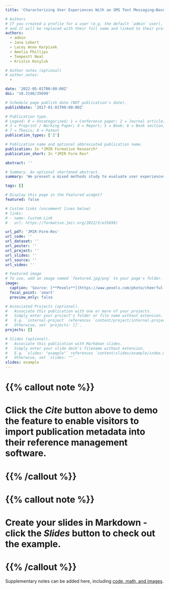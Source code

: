 ```yaml
---
title: 'Characterizing User Experiences With an SMS Text Messaging–Based mHealth Intervention - Mixed Methods Study'

# Authors
# If you created a profile for a user (e.g. the default `admin` user), write the username (folder name) here
# and it will be replaced with their full name and linked to their profile.
authors:
  - admin
  - Jana Lebert
  - Lacey Anne Karpisek
  - Amelia Phillips
  - Tempestt Neal
  - Kristin Kosyluk

# Author notes (optional)
# author_notes:
  - 

date: '2022-05-01T00:00:00Z'
doi: '10.2196/35699'

# Schedule page publish date (NOT publication's date).
publishDate: '2017-01-01T00:00:00Z'

# Publication type.
# Legend: 0 = Uncategorized; 1 = Conference paper; 2 = Journal article;
# 3 = Preprint / Working Paper; 4 = Report; 5 = Book; 6 = Book section;
# 7 = Thesis; 8 = Patent
publication_types: ['2']

# Publication name and optional abbreviated publication name.
publication: In *JMIR Formative Research*
publication_short: In *JMIR Form Res*

abstract: ''

# Summary. An optional shortened abstract.
summary: 'We present a mixed methods study to evaluate user experiences with the mental mHealth service, Cope Notes. Specifically, we aimed to investigate the following research questions: How do users perceive the service in relation to stigma, impact of the intervention, and perceived usefulness? How do users rate the Cope Notes service and SMS text messaging along various dimensions of acceptability? What is the relationship between Cope Notes SMS text message ratings, user personality, and coping strategies? What are user perspectives of leveraging ubiquitous sensing technologies to improve delivery and provide tailored content?'

tags: []

# Display this page in the Featured widget?
featured: false

# Custom links (uncomment lines below)
# links:
# - name: Custom Link
#   url: https://formative.jmir.org/2022/5/e35699/

url_pdf: 'JMIR-Form-Res'
url_code: ''
url_dataset: ''
url_poster: ''
url_project: ''
url_slides: ''
url_source: ''
url_video: ''

# Featured image
# To use, add an image named `featured.jpg/png` to your page's folder.
image:
  caption: 'Source: [**Pexels**](https://www.pexels.com/photo/cheerful-man-with-smartphone-drinking-juice-on-street-3799832/)'
  focal_point: 'smart'
  preview_only: false

# Associated Projects (optional).
#   Associate this publication with one or more of your projects.
#   Simply enter your project's folder or file name without extension.
#   E.g. `internal-project` references `content/project/internal-project/index.md`.
#   Otherwise, set `projects: []`.
projects: []

# Slides (optional).
#   Associate this publication with Markdown slides.
#   Simply enter your slide deck's filename without extension.
#   E.g. `slides: "example"` references `content/slides/example/index.md`.
#   Otherwise, set `slides: ""`.
slides: example
---
```


# {{% callout note %}}
# Click the *Cite* button above to demo the feature to enable visitors to import publication metadata into their reference management software.
# {{% /callout %}}

# {{% callout note %}}
# Create your slides in Markdown - click the *Slides* button to check out the example.
# {{% /callout %}}

Supplementary notes can be added here, including [code, math, and images](https://wowchemy.com/docs/writing-markdown-latex/).
